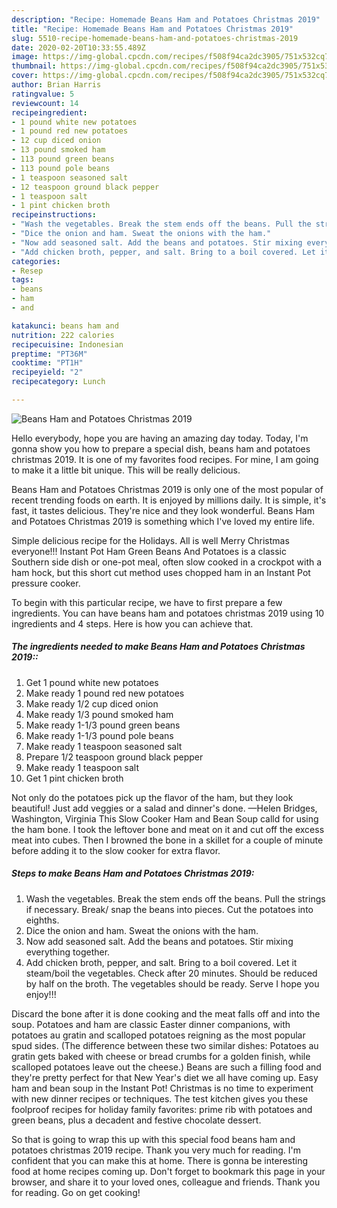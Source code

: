 ```yaml
---
description: "Recipe: Homemade Beans Ham and Potatoes Christmas 2019"
title: "Recipe: Homemade Beans Ham and Potatoes Christmas 2019"
slug: 5510-recipe-homemade-beans-ham-and-potatoes-christmas-2019
date: 2020-02-20T10:33:55.489Z
image: https://img-global.cpcdn.com/recipes/f508f94ca2dc3905/751x532cq70/beans-ham-and-potatoes-christmas-2019-recipe-main-photo.jpg
thumbnail: https://img-global.cpcdn.com/recipes/f508f94ca2dc3905/751x532cq70/beans-ham-and-potatoes-christmas-2019-recipe-main-photo.jpg
cover: https://img-global.cpcdn.com/recipes/f508f94ca2dc3905/751x532cq70/beans-ham-and-potatoes-christmas-2019-recipe-main-photo.jpg
author: Brian Harris
ratingvalue: 5
reviewcount: 14
recipeingredient:
- 1 pound white new potatoes
- 1 pound red new potatoes
- 12 cup diced onion
- 13 pound smoked ham
- 113 pound green beans
- 113 pound pole beans
- 1 teaspoon seasoned salt
- 12 teaspoon ground black pepper
- 1 teaspoon salt
- 1 pint chicken broth
recipeinstructions:
- "Wash the vegetables. Break the stem ends off the beans. Pull the strings if necessary. Break/ snap the beans into pieces. Cut the potatoes into eighths."
- "Dice the onion and ham. Sweat the onions with the ham."
- "Now add seasoned salt. Add the beans and potatoes. Stir mixing everything together."
- "Add chicken broth, pepper, and salt. Bring to a boil covered. Let it steam/boil the vegetables. Check after 20 minutes. Should be reduced by half on the broth. The vegetables should be ready. Serve I hope you enjoy!!!"
categories:
- Resep
tags:
- beans
- ham
- and

katakunci: beans ham and
nutrition: 222 calories
recipecuisine: Indonesian
preptime: "PT36M"
cooktime: "PT1H"
recipeyield: "2"
recipecategory: Lunch

---
```



![Beans Ham and Potatoes Christmas 2019](https://img-global.cpcdn.com/recipes/f508f94ca2dc3905/751x532cq70/beans-ham-and-potatoes-christmas-2019-recipe-main-photo.jpg)

Hello everybody, hope you are having an amazing day today. Today, I'm gonna show you how to prepare a special dish, beans ham and potatoes christmas 2019. It is one of my favorites food recipes. For mine, I am going to make it a little bit unique. This will be really delicious.

Beans Ham and Potatoes Christmas 2019 is only one of the most popular of recent trending foods on earth. It is enjoyed by millions daily. It is simple, it's fast, it tastes delicious. They're nice and they look wonderful. Beans Ham and Potatoes Christmas 2019 is something which I've loved my entire life.

Simple delicious recipe for the Holidays. All is well Merry Christmas everyone!!! Instant Pot Ham Green Beans And Potatoes is a classic Southern side dish or one-pot meal, often slow cooked in a crockpot with a ham hock, but this short cut method uses chopped ham in an Instant Pot pressure cooker.


To begin with this particular recipe, we have to first prepare a few ingredients. You can have beans ham and potatoes christmas 2019 using 10 ingredients and 4 steps. Here is how you can achieve that.

##### The ingredients needed to make Beans Ham and Potatoes Christmas 2019::

1. Get 1 pound white new potatoes
1. Make ready 1 pound red new potatoes
1. Make ready 1/2 cup diced onion
1. Make ready 1/3 pound smoked ham
1. Make ready 1-1/3 pound green beans
1. Make ready 1-1/3 pound pole beans
1. Make ready 1 teaspoon seasoned salt
1. Prepare 1/2 teaspoon ground black pepper
1. Make ready 1 teaspoon salt
1. Get 1 pint chicken broth


Not only do the potatoes pick up the flavor of the ham, but they look beautiful! Just add veggies or a salad and dinner&#39;s done. —Helen Bridges, Washington, Virginia This Slow Cooker Ham and Bean Soup calld for using the ham bone. I took the leftover bone and meat on it and cut off the excess meat into cubes. Then I browned the bone in a skillet for a couple of minute before adding it to the slow cooker for extra flavor. 

##### Steps to make Beans Ham and Potatoes Christmas 2019:

1. Wash the vegetables. Break the stem ends off the beans. Pull the strings if necessary. Break/ snap the beans into pieces. Cut the potatoes into eighths.
1. Dice the onion and ham. Sweat the onions with the ham.
1. Now add seasoned salt. Add the beans and potatoes. Stir mixing everything together.
1. Add chicken broth, pepper, and salt. Bring to a boil covered. Let it steam/boil the vegetables. Check after 20 minutes. Should be reduced by half on the broth. The vegetables should be ready. Serve I hope you enjoy!!!


Discard the bone after it is done cooking and the meat falls off and into the soup. Potatoes and ham are classic Easter dinner companions, with potatoes au gratin and scalloped potatoes reigning as the most popular spud sides. (The difference between these two similar dishes: Potatoes au gratin gets baked with cheese or bread crumbs for a golden finish, while scalloped potatoes leave out the cheese.) Beans are such a filling food and they&#39;re pretty perfect for that New Year&#39;s diet we all have coming up. Easy ham and bean soup in the Instant Pot! Christmas is no time to experiment with new dinner recipes or techniques. The test kitchen gives you these foolproof recipes for holiday family favorites: prime rib with potatoes and green beans, plus a decadent and festive chocolate dessert. 

So that is going to wrap this up with this special food beans ham and potatoes christmas 2019 recipe. Thank you very much for reading. I'm confident that you can make this at home. There is gonna be interesting food at home recipes coming up. Don't forget to bookmark this page in your browser, and share it to your loved ones, colleague and friends. Thank you for reading. Go on get cooking!

